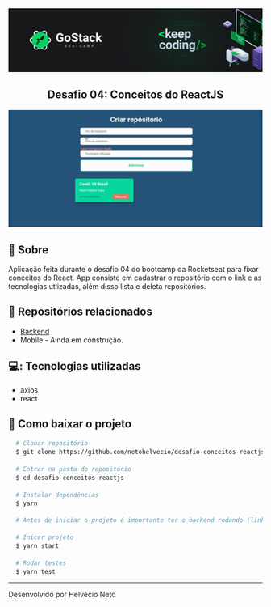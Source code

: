 <div align="center">
  <img src="./public/gostack.png">

  ## Desafio 04: Conceitos do ReactJS
</div>


<div align="center">
  <img src="./public/demo.gif">
</div>

## 🔖 Sobre

Aplicação feita durante o desafio 04 do bootcamp da Rocketseat para fixar conceitos do React. App consiste em cadastrar o repositório com o link e as tecnologias utlizadas, além disso lista e deleta repositórios.

## 📁 Repositórios relacionados
- [Backend](https://github.com/netohelvecio/desafio-conceitos-nodejs)
- Mobile - Ainda em construção.

## 💻: Tecnologias utilizadas

- axios
- react

## 📂 Como baixar o projeto

```bash
  # Clonar repositório
  $ git clone https://github.com/netohelvecio/desafio-conceitos-reactjs

  # Entrar na pasta do repositório
  $ cd desafio-conceitos-reactjs

  # Instalar dependências
  $ yarn

  # Antes de iniciar o projeto é importante ter o backend rodando (link do repósitorio acima).

  # Inicar projeto
  $ yarn start

  # Rodar testes
  $ yarn test
```

---

Desenvolvido por Helvécio Neto

